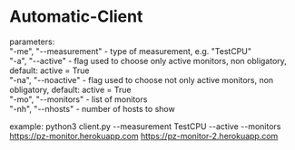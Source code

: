 # Automatic-Client

parameters:\
"-me", "--measurement" - type of measurement, e.g. "TestCPU"\
"-a", "--active" - flag used to choose only active monitors, non obligatory, default: active = True\
"-na", "--noactive" - flag used to choose not only active monitors, non obligatory, default: active = True\
"-mo", "--monitors" - list of monitors\
"-nh", "--nhosts" - number of hosts to show

example:
python3 client.py --measurement TestCPU --active --monitors https://pz-monitor.herokuapp.com https://pz-monitor-2.herokuapp.com
